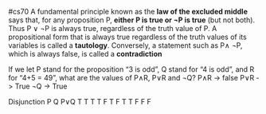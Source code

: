 #cs70
A fundamental principle known as the **law of the excluded middle** says that, for any proposition P, **either P is true or ¬P is true** (but not both). Thus P ∨ ¬P is always true, regardless of the truth value of P. A propositional form that is always true regardless of the truth values of its variables is called a **tautology**. Conversely, a statement such as P∧ ¬P, which is always false, is called a **contradiction**

If we let P stand for the proposition “3 is odd”, Q stand for “4 is odd”, and R for “4+5 = 49”, what are the values of P∧R, P∨R and ¬Q?
P∧R -> false
P∨R -> True
¬Q -> True

Disjunction
P   Q     P∨Q
T    T      T
T    F      T
F    T      T
F    F      F

